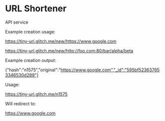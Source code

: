 # URL Shortener

API service

Example creation usage:

https://tiny-url.glitch.me/new/https://www.google.com

https://tiny-url.glitch.me/new/http://foo.com:80/bar/alpha/beta 


Example creation output:

{"hash":"n1575","original":"https://www.google.com","_id":"595bf523637653346530d289"} 


Usage:

https://tiny-url.glitch.me/n1575 


Will redirect to:

https://www.google.com